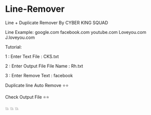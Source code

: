 # Line-Remover
Line + Duplicate Remover  By CYBER KING SQUAD 

Line Example:
google.com
facebook.com
youtube.com
Loveyou.com
J.loveyou.com




Tutorial:

1 : Enter Text File : CKS.txt

2 : Enter Output File File Name : Rh.txt

3 : Enter Remove Text : facebook

Duplicate line Auto Remove ⭐⭐

Check Output File ⭐⭐

💥 💥 💥
